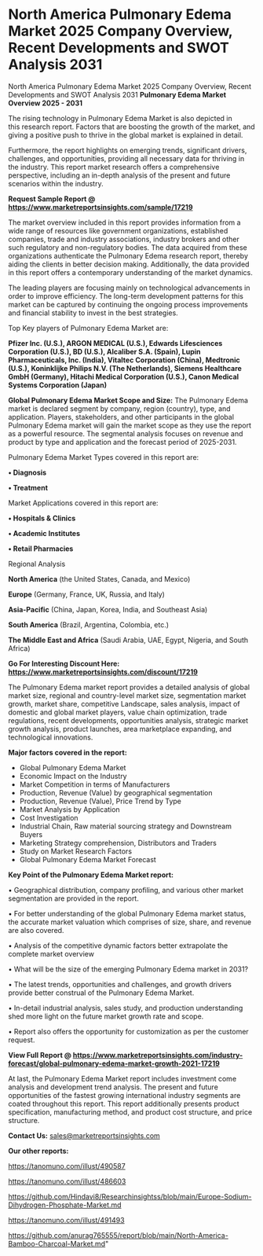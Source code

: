 # North America Pulmonary Edema Market 2025 Company Overview, Recent Developments and SWOT Analysis 2031
North America Pulmonary Edema Market 2025 Company Overview, Recent Developments and SWOT Analysis 2031
<Strong> Pulmonary Edema Market Overview 2025 - 2031</strong>

The rising technology in Pulmonary Edema Market is also depicted in this research report. Factors that are boosting the growth of the market, and giving a positive push to thrive in the global market is explained in detail.

Furthermore, the report highlights on emerging trends, significant drivers, challenges, and opportunities, providing all necessary data for thriving in the industry. This report market research offers a comprehensive perspective, including an in-depth analysis of the present and future scenarios within the industry.

<strong>Request Sample Report @ <a href=https://www.marketreportsinsights.com/sample/17219>https://www.marketreportsinsights.com/sample/17219</a></strong>

The market overview included in this report provides information from a wide range of resources like government organizations, established companies, trade and industry associations, industry brokers and other such regulatory and non-regulatory bodies. The data acquired from these organizations authenticate the Pulmonary Edema research report, thereby aiding the clients in better decision making. Additionally, the data provided in this report offers a contemporary understanding of the market dynamics.

The leading players are focusing mainly on technological advancements in order to improve efficiency. The long-term development patterns for this market can be captured by continuing the ongoing process improvements and financial stability to invest in the best strategies.

Top Key players of Pulmonary Edema Market are:

<strong>Pfizer Inc. (U.S.), ARGON MEDICAL (U.S.), Edwards Lifesciences Corporation (U.S.), BD (U.S.), Alcaliber S.A. (Spain), Lupin Pharmaceuticals, Inc. (India), Vitaltec Corporation (China), Medtronic (U.S.), Koninklijke Philips N.V. (The Netherlands), Siemens Healthcare GmbH (Germany), Hitachi Medical Corporation (U.S.), Canon Medical Systems Corporation (Japan)</strong>

<strong><b>Global Pulmonary Edema Market Scope and Size:</b></strong>
The Pulmonary Edema market is declared segment by company, region (country), type, and application. Players, stakeholders, and other participants in the global Pulmonary Edema market will gain the market scope as they use the report as a powerful resource. The segmental analysis focuses on revenue and product by type and application and the forecast period of 2025-2031.

Pulmonary Edema Market Types covered in this report are:

<strong>• Diagnosis

• Treatment</strong>

Market Applications covered in this report are:

<strong>• Hospitals & Clinics

• Academic Institutes

• Retail Pharmacies</strong> 

Regional Analysis

<strong>North America</strong> (the United States, Canada, and Mexico)

<strong>Europe</strong> (Germany, France, UK, Russia, and Italy)

<strong>Asia-Pacific</strong> (China, Japan, Korea, India, and Southeast Asia)

<strong>South America</strong> (Brazil, Argentina, Colombia, etc.)

<strong>The Middle East and Africa</strong> (Saudi Arabia, UAE, Egypt, Nigeria, and South Africa)

<strong>Go For Interesting Discount Here: <a href=https://www.marketreportsinsights.com/discount/17219>https://www.marketreportsinsights.com/discount/17219</a></strong>

The Pulmonary Edema market report provides a detailed analysis of global market size, regional and country-level market size, segmentation market growth, market share, competitive Landscape, sales analysis, impact of domestic and global market players, value chain optimization, trade regulations, recent developments, opportunities analysis, strategic market growth analysis, product launches, area marketplace expanding, and technological innovations.

<strong><b>Major factors covered in the report:</b></strong>
<ul>
  <li>Global Pulmonary Edema Market </li>
  <li>Economic Impact on the Industry</li>
  <li>Market Competition in terms of Manufacturers</li>
  <li>Production, Revenue (Value) by geographical segmentation</li>
  <li>Production, Revenue (Value), Price Trend by Type</li>
  <li>Market Analysis by Application</li>
  <li>Cost Investigation</li>
  <li>Industrial Chain, Raw material sourcing strategy and Downstream Buyers</li>
  <li>Marketing Strategy comprehension, Distributors and Traders</li>
  <li>Study on Market Research Factors</li>
  <li>Global Pulmonary Edema Market Forecast</li>
</ul>

<strong><b>Key Point of the Pulmonary Edema Market report:</b></strong>

• Geographical distribution, company profiling, and various other market segmentation are provided in the report.

• For better understanding of the global Pulmonary Edema market status, the accurate market valuation which comprises of size, share, and revenue are also covered.

• Analysis of the competitive dynamic factors better extrapolate the complete market overview

• What will be the size of the emerging Pulmonary Edema market in 2031?

• The latest trends, opportunities and challenges, and growth drivers provide better construal of the Pulmonary Edema Market.

• In-detail industrial analysis, sales study, and production understanding shed more light on the future market growth rate and scope.

• Report also offers the opportunity for customization as per the customer request.

<strong><b>View Full Report @ <a href=https://www.marketreportsinsights.com/industry-forecast/global-pulmonary-edema-market-growth-2021-17219>https://www.marketreportsinsights.com/industry-forecast/global-pulmonary-edema-market-growth-2021-17219</a></b></strong>


At last, the Pulmonary Edema Market report includes investment come analysis and development trend analysis. The present and future opportunities of the fastest growing international industry segments are coated throughout this report. This report additionally presents product specification, manufacturing method, and product cost structure, and price structure.

<strong>Contact Us:</strong>
sales@marketreportsinsights.com

<strong>Our other reports:</strong>

<a href=https://tanomuno.com/illust/490587>https://tanomuno.com/illust/490587</a>

<a href=https://tanomuno.com/illust/486603>https://tanomuno.com/illust/486603</a>

<a href=https://github.com/Hindavi8/Researchinsightss/blob/main/Europe-Sodium-Dihydrogen-Phosphate-Market.md>https://github.com/Hindavi8/Researchinsightss/blob/main/Europe-Sodium-Dihydrogen-Phosphate-Market.md</a>

<a href=https://tanomuno.com/illust/491493>https://tanomuno.com/illust/491493</a>

<a href=https://github.com/anurag765555/report/blob/main/North-America-Bamboo-Charcoal-Market.md>https://github.com/anurag765555/report/blob/main/North-America-Bamboo-Charcoal-Market.md</a>"
